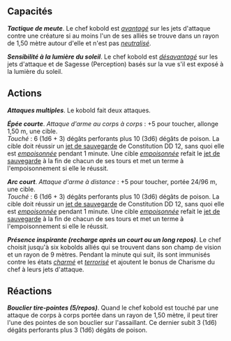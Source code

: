 ## Capacités
_**Tactique de meute**_. Le chef kobold est [_avantagé_](/utiliser-les-caracteristiques/#avantage-et-desavantage) sur les jets d'attaque contre une créature si au moins l'un de ses alliés se trouve dans un rayon de 1,50 mètre autour d'elle et n'est pas [_neutralisé_](/gerer-la-sante-du-personnage/#neutralise).

_**Sensibilité à la lumière du soleil**_. Le chef kobold est [_désavantagé_](/utiliser-les-caracteristiques/#avantage-et-desavantage) sur les jets d'attaque et de Sagesse (Perception) basés sur la vue s'il est exposé à la lumière du soleil.

## Actions
_**Attaques multiples**_. Le kobold fait deux attaques.

_**Épée courte**_. _Attaque d'arme au corps à corps_ : +5 pour toucher, allonge 1,50 m, une cible.  
_Touché_ : 6 (1d6 + 3) dégâts perforants plus 10 (3d6) dégâts de poison. La cible doit réussir un [jet de sauvegarde](/utiliser-les-caracteristiques/#jets-de-sauvegarde) de Constitution DD 12, sans quoi elle est [_empoisonnée_](/gerer-la-sante-du-personnage/#empoisonne) pendant 1 minute. Une cible [_empoisonnée_](/gerer-la-sante-du-personnage/#empoisonne) refait le [jet de sauvegarde](/utiliser-les-caracteristiques/#jets-de-sauvegarde) à la fin de chacun de ses tours et met un terme à l'empoisonnement si elle le réussit.

_**Arc court**_. _Attaque d'arme à distance_ : +5 pour toucher, portée 24/96 m, une cible.  
_Touché_ : 6 (1d6 + 3) dégâts perforants plus 10 (3d6) dégâts de poison. La cible doit réussir un [jet de sauvegarde](/utiliser-les-caracteristiques/#jets-de-sauvegarde) de Constitution DD 12, sans quoi elle est [_empoisonnée_](/gerer-la-sante-du-personnage/#empoisonne) pendant 1 minute. Une cible [_empoisonnée_](/gerer-la-sante-du-personnage/#empoisonne) refait le [jet de sauvegarde](/utiliser-les-caracteristiques/#jets-de-sauvegarde) à la fin de chacun de ses tours et met un terme à l'empoisonnement si elle le réussit.

_**Présence inspirante (recharge après un court ou un long repos)**_. Le chef choisit jusqu'à six kobolds alliés qui se trouvent dans son champ de vision et un rayon de 9 mètres. Pendant la minute qui suit, ils sont immunisés contre les états [_charmé_](/gerer-la-sante-du-personnage/#charme) et [_terrorisé_](/gerer-la-sante-du-personnage/#terrorise) et ajoutent le bonus de Charisme du chef à leurs jets d'attaque.

## Réactions
_**Bouclier tire-pointes (5/repos)**_. Quand le chef kobold est touché par une attaque de corps à corps portée dans un rayon de 1,50 mètre, il peut tirer l'une des pointes de son bouclier sur l'assaillant. Ce dernier subit 3 (1d6) dégâts perforants plus 3 (1d6) dégâts de poison.
